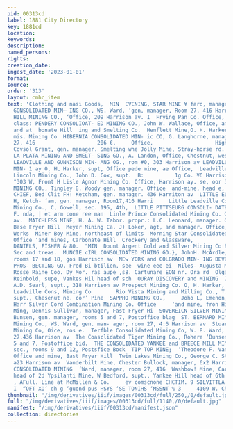 ```yaml
---
pid: 00313cd
label: 1881 City Directory
key: 1881cd
location: 
keywords: 
description: 
named_persons: 
rights: 
creation_date: 
ingest_date: '2023-01-01'
format: 
source: 
order: '313'
layout: cmhc_item
text: 'Clothing and nasi Goods,  MIN  EVENING, STAR MINE ¥ fard, manager, FAREWELL
  GONSQLIDATED MIN~ ING CO., WS. Ward, ‘gen, manager, Room 27, 416 Harrison av. FRYER
  HILL MINING CO., ‘Office, 209 Harrison av. I  Frying Pan Co. Office, 104 e. 4th
  class: PENDERY CONSOLIOAT- ED MINING CO., John W. Wallace, Office, afi w, Chestnut
  and at  bonate Hill  ing and Smelting Co.  Henflett Mine,O. H. Harker, supt. ‘Lead
  mis. Mining Co  HIBERNIA CONSOLIDATED MIN- ic CO, G. Langhorne, manager.              Room
  27, 416                    206 €,     Office,                    Hightand Chief
  Covsol Grant, gen. manager. Smelting whe Jolly Mine, Stray-horse rd. head of 41h
  LA PLATA MINING AND SMELT- SING GO., A. Landon, Office, Chestnut, west of cley limits
  LEADVILLE AND GUNNISON MIN- ANG OG., rom #0, 303 Harrison av LEADVILLE CONSOLIDATED
  MIN- 1 ay 0, HL Harker, supt, Office pede mine, ae Office,  Leadville Grand Union
  Lincoln Mining Co., John D. Cox, supt.  B:          1g Co. ¥6 Harrison av co and     manager,
  "303 W, Front H Lisle Agnor Mining Co. Office, Harrison ay. se, oor 3 LITTLE CHIEF
  MINING CO., Tingley 8. Woody gen, manager. Office  and-mine, head e, rth  LITTLE
  CHIEF, Bed Clit FH! Ketcham, gen. manager. 436 Harriton av  LITTLE ELLEN MINE, F.
  H, Ketch- ‘am, gen. manager, Room17,416 Harri     Little Leadville Consolidated
  Mining Co., C, Gowell, sec. 195, 4th,  LITTLE PITTSEURG CONSOLI- DATED MINING GO.,
  F. nda, | et arm cone ree man  Linle Prince Consolidated Mining Co. Office, tS Harrison
  av.  MATCHLESS MINE, H. A. W. Tabor. propr.: L.C. Leonard, manager. Office and mine,
  Base Fryer Hill  Meyer Mining Ca. J) Loker, agt, and manager. Office, Harrison Reduction
  Werks  Miner Boy Mine, northeast of limits  Morning Star Consolidated Mining Co.
  Office ‘and mines, Carbonate Hill  Crockery and Glassware,                    At
  DANIELS, FISHER & 80.  "MIN  Dount Argent Gold and Silver Mining Co E, ©. Brooks,
  Sec and treas.  MUNCIE cIRL CONSOLIDATED MINING GO.}, JohnH. McArdle, tress, Office,
  rooms 17 and 18, gos Harriscn av  NEw YORK and COLGRADO MIN- ING DEVELOPING and
  PROS- BECTING GO. Fred Bi btilien, see  wine eee ei  Niles- Augusta Mine 94 cor,  BiStaoria
  Rosse Raine Coo. Dy Mor. ras aupe ,s8. Cartunare EON nr. Ora rd  Olga Mise, Edward
  Reinbold, supe, Vankes Hil head of sch  OURAY DISCOVERY and MINING  20314 Har!           O.,
  A.D. Searl, supt., 318 Harrison av Prospect Mining Co. O, H. Harker, supt. fice,
  Leadville Cons, Mining Co        Rio Vista Mining and Milling Co., T. G. Warden,
  supt., Chesenut ne. cor’ Pine  SAPPHO MINING CO.,     Joho L, Emenon, manager, sig
  Harr Silver Cord Combination Mining Co. Office     ‘and mine, fron Hitt  Sliver
  Ming, Dennis Sullivan, manager, Fast Fryer Hi  SOVEREICN SILVER MINING Co., Robert
  Bunsen, gen. manager, rooms 5 and 7, Postoffice blag  ST. BERNARD MINING CO-,     ath  Sterling
  Mining Co., WS. Ward, gen. man- ager, room 27, 4:6 Harrison av  Stuart Consolidated
  Mining Co, Oice, ros e.  Terfble Consolidated Mining Co, W. 8. Ward, manager, room
  27.436 Harrison av  The Coasclidated Tiger Mining Co., Rohere ‘Bunsen, prest., rooms
  5 and 7, Postoffice bid.  THE CONSOLIDATED YANKEE and BREECE MILL MINING CO.. CRarly,
  sec., rooms 9 and 12, Postsfice Bock  TIP TOP MINE;  ‘Theodore F. Van Wagenen, manager.
  Office and mine, Bast Fryer Hill  Twin Lakes Mining Co., George C. Steele, ‘Bintianer.
  a23 Harrison av  Vanderbilt Mine, Chester Bullock, manager, 6x2 Harrison av  WARD
  CONSOLIDATED MINING  ‘Ward, manager, room 27, 416  Washbow! Mine, Carbonate Hill
  head of 2d Ypsilanti Mine, W Bedford, supt., Yankee Hill head of 6th                        A
  , AFull. Line at McMillen & Co.     ev comscnone CHCTIM. 9 SILVITTLA  “ae  Wat VXI
  I  “OFT XO‘ dh g ‘guond pus HSYS ‘SE TONIHS ‘MSSNT % 3     4109 W. Chestnut 8t. '
thumbnail: "/img/derivatives/iiif/images/00313cd/full/250,/0/default.jpg"
full: "/img/derivatives/iiif/images/00313cd/full/1140,/0/default.jpg"
manifest: "/img/derivatives/iiif/00313cd/manifest.json"
collection: directories
---
```

